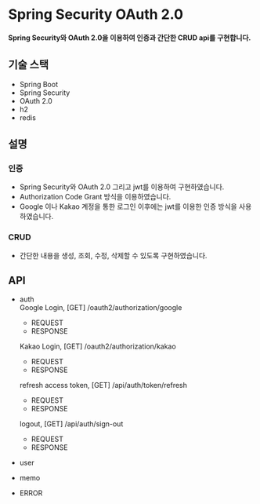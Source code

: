# Spring Security OAuth 2.0
#### Spring Security와 OAuth 2.0을 이용하여 인증과 간단한 CRUD api를 구현합니다.

## 기술 스택
* Spring Boot
* Spring Security
* OAuth 2.0
* h2
* redis

## 설명
### 인증
- Spring Security와 OAuth 2.0 그리고 jwt를 이용하여 구현하였습니다.
- Authorization Code Grant 방식을 이용하였습니다.
- Google 이나 Kakao 계정을 통한 로그인 이후에는 jwt를 이용한 인증 방식을 사용하였습니다.

### CRUD
- 간단한 내용을 생성, 조회, 수정, 삭제할 수 있도록 구현하였습니다.

## API
* auth    
  Google Login, [GET] /oauth2/authorization/google  
   * REQUEST   
   * RESPONSE
  
  Kakao Login, [GET] /oauth2/authorization/kakao
   * REQUEST
   * RESPONSE

  refresh access token, [GET] /api/auth/token/refresh
   * REQUEST
   * RESPONSE

  logout, [GET]  /api/auth/sign-out
   * REQUEST
   * RESPONSE
  
* user
* memo
* ERROR 



